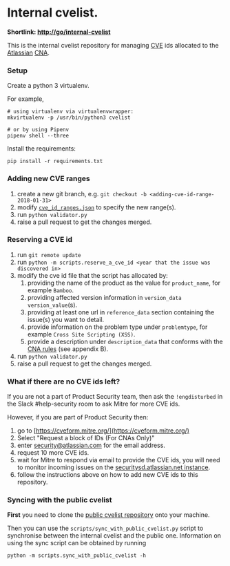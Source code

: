 # Internal cvelist.

**Shortlink: [http://go/internal-cvelist](http://go.atlassian.com/internal-cvelist)**

This is the internal cvelist repository for managing [CVE](https://cve.mitre.org) ids allocated to the [Atlassian](http://go.atlassian.com/cna) [CNA](https://cve.mitre.org/cve/request_id.html#cna_participants).


### Setup

Create a python 3 virtualenv.

For example,

    # using virtualenv via virtualenvwrapper:
    mkvirtualenv -p /usr/bin/python3 cvelist

    # or by using Pipenv
    pipenv shell --three

Install the requirements:

    pip install -r requirements.txt


### Adding new CVE ranges

1. create a new git branch, e.g. `git checkout -b <adding-cve-id-range-2018-01-31>`
2. modify [`cve_id_ranges.json`](cve_id_ranges.json) to specify the new range(s).
3. run `python validator.py`
4. raise a pull request to get the changes merged.

### Reserving a CVE id

1. run `git remote update`
2. run `python -m scripts.reserve_a_cve_id <year that the issue was discovered in>`
3. modify the cve id file that the script has allocated by:
    1. providing the name of the product as the value for `product_name`, for example `Bamboo`.
    2. providing affected version information in `version_data` `version_value`(s).
    3. providing at least one url in `reference_data` section containing the issue(s) you want to detail.
    4. provide information on the problem type under `problemtype`, for example `Cross Site Scripting (XSS)`.
    5. provide a description under `description_data` that conforms with the [CNA rules](https://cve.mitre.org/cve/cna/CNA_Rules_v2.0.pdf) (see appendix B).
4. run `python validator.py`
5. raise a pull request to get the changes merged.

### What if there are no CVE ids left?

If you are not a part of Product Security team, then ask the `!engdisturbed` in the Slack \#help-security room to ask Mitre for more CVE ids.

However, if you are part of Product Security then:

1. go to [https://cveform.mitre.org/](https://cveform.mitre.org/)
2. Select "Request a block of IDs (For CNAs Only)"
3. enter security@atlassian.com for the email address.
4. request 10 more CVE ids.
5. wait for Mitre to respond via email to provide the CVE ids, you will need to monitor incoming issues on the [securitysd.atlassian.net instance](https://securitysd.atlassian.net/issues/?jql=text%20~%20"mitre"%20and%20resolution%20is%20empty).
6. follow the instructions above on how to add new CVE ids to this repository.

### Syncing with the public cvelist

**First** you need to clone the [public cvelist repository](https://github.com/CVEProject/cvelist) onto your machine.

Then you can use the `scripts/sync_with_public_cvelist.py` script to synchronise between the internal cvelist and the public one.
Information on using the sync script can be obtained by running

    python -m scripts.sync_with_public_cvelist -h

